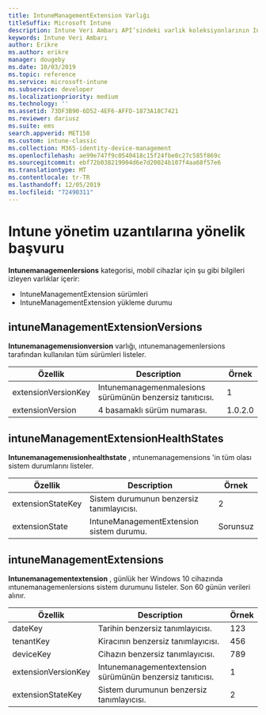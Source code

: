 ```yaml
---
title: IntuneManagementExtension Varlığı
titleSuffix: Microsoft Intune
description: Intune Veri Ambarı API’sindeki varlık koleksiyonlarının IntuneManagementExtension Varlığı kategorisi için başvuru konusu.
keywords: Intune Veri Ambarı
author: Erikre
ms.author: erikre
manager: dougeby
ms.date: 10/03/2019
ms.topic: reference
ms.service: microsoft-intune
ms.subservice: developer
ms.localizationpriority: medium
ms.technology: ''
ms.assetid: 73DF3B90-6D52-4EF6-AFFD-1873A18C7421
ms.reviewer: dariusz
ms.suite: ems
search.appverid: MET150
ms.custom: intune-classic
ms.collection: M365-identity-device-management
ms.openlocfilehash: ae99e747f9c0540418c15f24fbe0c27c585f869c
ms.sourcegitcommit: ebf72b038219904d6e7d20024b107f4aa68f57e6
ms.translationtype: MT
ms.contentlocale: tr-TR
ms.lasthandoff: 12/05/2019
ms.locfileid: "72490311"
---
```

# <a name="reference-for-intune-management-extensions"></a>Intune yönetim uzantılarına yönelik başvuru

**Intunemanagemenlersions** kategorisi, mobil cihazlar için şu gibi bilgileri izleyen varlıklar içerir:

- IntuneManagementExtension sürümleri
- IntuneManagementExtension yükleme durumu

## <a name="intunemanagementextensionversions"></a>intuneManagementExtensionVersions

**Intunemanagemenısionversion** varlığı, ıntunemanagemenlersions tarafından kullanılan tüm sürümleri listeler.

| Özellik  | Description | Örnek |
|---------|------------|--------|
| extensionVersionKey |Intunemanagemenmalesions sürümünün benzersiz tanıtıcısı. | 1 |
| extensionVersion |4 basamaklı sürüm numarası. |1.0.2.0 |

## <a name="intunemanagementextensionhealthstates"></a>intuneManagementExtensionHealthStates

**Intunemanagemenısionhealthstate** , ıntunemanagemensions 'in tüm olası sistem durumlarını listeler.

| Özellik  | Description | Örnek |
|---------|------------|--------|
| extensionStateKey |Sistem durumunun benzersiz tanımlayıcısı. | 2 |
| extensionState |IntuneManagementExtension sistem durumu. | Sorunsuz |

## <a name="intunemanagementextensions"></a>intuneManagementExtensions

**Intunemanagementextension** , günlük her Windows 10 cihazında ıntunemanagemenlersions sistem durumunu listeler.
Son 60 günün verileri alınır. 


|      Özellik       |                         Description                         | Örnek |
|---------------------|-------------------------------------------------------------|---------|
|       dateKey       |               Tarihin benzersiz tanımlayıcısı.                |   123   |
|      tenantKey      |              Kiracının benzersiz tanımlayıcısı.               |   456   |
|      deviceKey      |              Cihazın benzersiz tanımlayıcısı.               |   789   |
| extensionVersionKey | Intunemanagementextension sürümünün benzersiz tanıtıcısı. |    1    |
|  extensionStateKey  |             Sistem durumunun benzersiz tanımlayıcısı.              |    2    |

